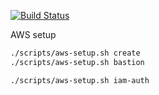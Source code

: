 
[![Build Status](https://dev.azure.com/ngcloud/creator/_apis/build/status/ngcloud.bootstrap)](https://dev.azure.com/ngcloud/creator/_build/latest?definitionId=1)

AWS setup

```bash
./scripts/aws-setup.sh create
./scripts/aws-setup.sh bastion
```

```bash
./scripts/aws-setup.sh iam-auth
```
